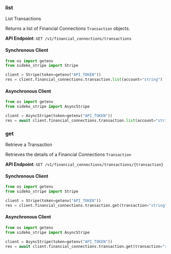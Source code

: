
### list <a name="list"></a>
List Transactions

<p>Returns a list of Financial Connections <code>Transaction</code> objects.</p>

**API Endpoint**: `GET /v1/financial_connections/transactions`

#### Synchronous Client

```python
from os import getenv
from sideko_stripe import Stripe

client = Stripe(token=getenv("API_TOKEN"))
res = client.financial_connections.transaction.list(account="string")
```

#### Asynchronous Client

```python
from os import getenv
from sideko_stripe import AsyncStripe

client = AsyncStripe(token=getenv("API_TOKEN"))
res = await client.financial_connections.transaction.list(account="string")
```

### get <a name="get"></a>
Retrieve a Transaction

<p>Retrieves the details of a Financial Connections <code>Transaction</code></p>

**API Endpoint**: `GET /v1/financial_connections/transactions/{transaction}`

#### Synchronous Client

```python
from os import getenv
from sideko_stripe import Stripe

client = Stripe(token=getenv("API_TOKEN"))
res = client.financial_connections.transaction.get(transaction="string")
```

#### Asynchronous Client

```python
from os import getenv
from sideko_stripe import AsyncStripe

client = AsyncStripe(token=getenv("API_TOKEN"))
res = await client.financial_connections.transaction.get(transaction="string")
```
